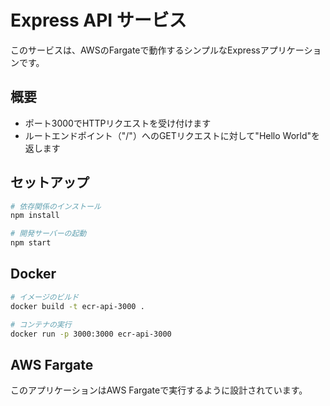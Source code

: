 # Express API サービス

このサービスは、AWSのFargateで動作するシンプルなExpressアプリケーションです。

## 概要

- ポート3000でHTTPリクエストを受け付けます
- ルートエンドポイント（"/"）へのGETリクエストに対して"Hello World"を返します

## セットアップ

```bash
# 依存関係のインストール
npm install

# 開発サーバーの起動
npm start
```

## Docker

```bash
# イメージのビルド
docker build -t ecr-api-3000 .

# コンテナの実行
docker run -p 3000:3000 ecr-api-3000
```

## AWS Fargate

このアプリケーションはAWS Fargateで実行するように設計されています。
